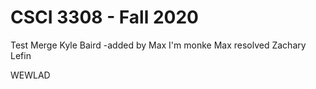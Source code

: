 # CSCI 3308 - Fall 2020
Test Merge
Kyle Baird
-added by Max
I'm monke
Max resolved
Zachary Lefin

WEWLAD
